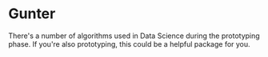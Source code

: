 # Gunter

There's a number of algorithms used in Data Science during the
prototyping phase. If you're also prototyping, this could
be a helpful package for you.
